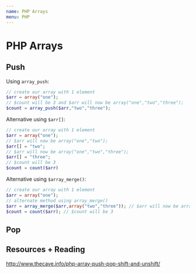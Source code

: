 ```yaml
---
name: PHP Arrays
menu: PHP
---
```


# PHP Arrays

## Push

Using `array_push`:

```php
// create our array with 1 element
$arr = array("one");
// $count will be 3 and $arr will now be array("one","two","three");
$count = array_push($arr,"two","three");
```

Alternative using `$arr[]`:

```php
// create our array with 1 element
$arr = array("one");
// $arr will now be array("one","two");
$arr[] = "two";
// $arr will now be array("one","two","three");
$arr[] = "three";
// $count will be 3
$count = count($arr)
```

Alternative using `$array_merge()`:

```php
// create our array with 1 element
$arr = array("one");
// alternate method using array_merge()
$arr = array_merge($arr,array("two","three")); // $arr will now be array("one","two","three");
$count = count($arr); // $count will be 3
```

## Pop

## Resources + Reading

http://www.thecave.info/php-array-push-pop-shift-and-unshift/
